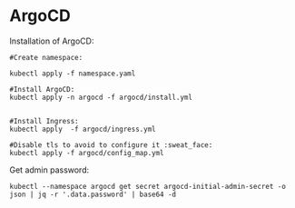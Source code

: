 # ArgoCD

Installation of ArgoCD:

```shell
#Create namespace:

kubectl apply -f namespace.yaml

#Install ArgoCD:
kubectl apply -n argocd -f argocd/install.yml


#Install Ingress:
kubectl apply  -f argocd/ingress.yml

#Disable tls to avoid to configure it :sweat_face:
kubectl apply -f argocd/config_map.yml
```


Get admin password:
```shell
kubectl --namespace argocd get secret argocd-initial-admin-secret -o json | jq -r '.data.password' | base64 -d
```